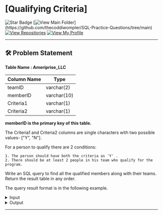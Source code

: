 # [Qualifying Criteria]
![Star Badge](https://img.shields.io/static/v1?label=%F0%9F%8C%9F&message=If%20Useful&style=style=flat&color=BC4E99)
[![View Main Folder](https://img.shields.io/badge/View-Main_Folder-971901?)](https://github.com/thecoddiwompler/SQL-Practice-Questions/tree/main)
[![View Repositories](https://img.shields.io/badge/View-My_Repositories-blue?logo=GitHub)](https://github.com/thecoddiwompler?tab=repositories)
[![View My Profile](https://img.shields.io/badge/View-My_Profile-green?logo=GitHub)](https://github.com/thecoddiwompler)

---

## 🛠️ Problem Statement

  <b>Table Name : Ameriprise_LLC</b>

|  Column Name  |Type |
| ------------- | ------------- |
| teamID  | varchar(2)  |
| memberID  | varchar(10)  |
| Criteria1 | varchar(1) |
| Criteria2 | varchar(1) |

<b>memberID is the primary key of this table.</b>
</br>

The Criteria1 and Criteria2 columns are single characters with two possible values- ["Y", "N"].
</br>

For a person to qualify there are 2 conditions:

    1. The person should have both the criteria as 'Y' .
    2. There should be at least 2 people in his team who qualify for the program.
  
Write an SQL query to find all the qualified members along with their teams.
</br>
Return the result table in any order.

The query result format is in the following example. 

 <details>
<summary>
Input
</summary>
</br>

<b> Table Name: Ameriprise_LLC </b></br>

| teamID | memberID  | Criteria1 | Criteria2 |
|------|---------|----------|---------|
| T1   | T1_mbr1 | Y        | Y       |
| T1   | T1_mbr2 | Y        | Y       |
| T1   | T1_mbr3 | Y        | Y       |
| T1   | T1_mbr4 | Y        | Y       |
| T1   | T1_mbr5 | Y        | N       |
| T2   | T2_mbr1 | Y        | Y       |
| T2   | T2_mbr2 | Y        | N       |
| T2   | T2_mbr3 | N        | Y       |
| T2   | T2_mbr4 | N        | N       |
| T2   | T2_mbr5 | N        | N       |
| T3   | T3_mbr1 | Y        | Y       |
| T3   | T3_mbr2 | Y        | Y       |
| T3   | T3_mbr3 | N        | Y       |
| T3   | T3_mbr4 | N        | Y       |
| T3   | T3_mbr5 | Y        | N       |


</details>

<details>
<summary>
Output
</summary>
</br>

| teamid | memberid |
|--------|----------|
| T1     | T1_mbr1  |
| T1     | T1_mbr2  |
| T1     | T1_mbr3  |
| T1     | T1_mbr4  |
| T3     | T3_mbr1  |
| T3     | T3_mbr2  |

</details>

---
